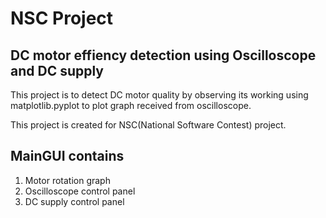 # NSC Project
## DC motor effiency detection using Oscilloscope and DC supply
This project is to detect DC motor quality by observing its working using matplotlib.pyplot to plot graph received from oscilloscope.
    
This project is created for NSC(National Software Contest) project.

## MainGUI contains
1. Motor rotation graph
2. Oscilloscope control panel
3. DC supply control panel